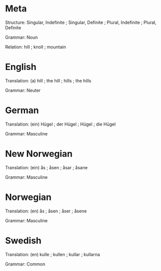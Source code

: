Meta
====

Structure: Singular, Indefinite ; Singular, Definite ; Plural, Indefinite ; Plural, Definite

Grammar:   Noun

Relation:  hill ; knoll ; mountain



English
=======

Translation: (a) hill ; the hill ; hills ; the hills

Grammar:     Neuter



German
======

Translation: (ein) Hügel ; der Hügel ; Hügel ; die Hügel

Grammar:     Masculine



New Norwegian
==============

Translation: (ein) ås ; åsen ; åsar ; åsane

Grammar:     Masculine



Norwegian
=========

Translation: (en) ås ; åsen ; åser ; åsene

Grammar:     Masculine



Swedish
=======

Translation: (en) kulle ; kullen ; kullar ; kullarna

Grammar:     Common
